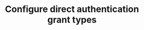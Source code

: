 ---
title: Configure direct authentication grant types
excerpt: How to configure authorization flows using direct authentication grant types with Okta
layout: Guides
sections:
- main
---